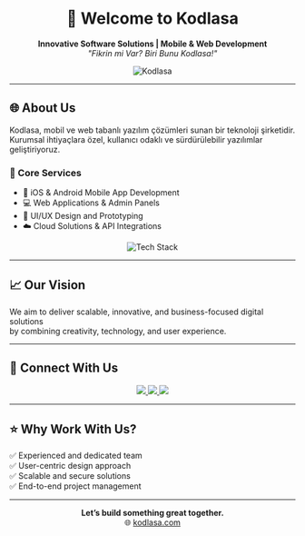 <h1 align="center">🚀 Welcome to Kodlasa</h1>

<p align="center">
  <b>Innovative Software Solutions | Mobile & Web Development</b><br>
  <i>"Fikrin mi Var? Biri Bunu Kodlasa!"</i>
</p>

<p align="center">
  <img src="https://komarev.com/ghpvc/?username=Kodlasa&label=Profile%20views&color=0e75b6&style=flat" alt="Kodlasa" />
</p>

---

## 🌐 About Us
Kodlasa, mobil ve web tabanlı yazılım çözümleri sunan bir teknoloji şirketidir.  
Kurumsal ihtiyaçlara özel, kullanıcı odaklı ve sürdürülebilir yazılımlar geliştiriyoruz.

### 💼 Core Services
- 📱 iOS & Android Mobile App Development
- 💻 Web Applications & Admin Panels
- 🎨 UI/UX Design and Prototyping
- ☁️ Cloud Solutions & API Integrations

<p align="center">
  <img src="https://skillicons.dev/icons?i=swift,react,figma,firebase,js,html,css" alt="Tech Stack" />
</p>

---

## 📈 Our Vision
We aim to deliver scalable, innovative, and business-focused digital solutions  
by combining creativity, technology, and user experience.

---

## 🔗 Connect With Us
<p align="center">
  <a href="https://kodlasa.com" target="_blank">
    <img src="https://img.shields.io/badge/Website-000000?style=for-the-badge&logo=Google-Chrome&logoColor=white">
  </a>
  <a href="mailto:info@kodlasa.com">
    <img src="https://img.shields.io/badge/Email-D14836?style=for-the-badge&logo=gmail&logoColor=white">
  </a>
  <a href="https://www.linkedin.com/company/kodlasa" target="_blank">
    <img src="https://img.shields.io/badge/LinkedIn-0A66C2?style=for-the-badge&logo=linkedin&logoColor=white">
  </a>
</p>

---

## ⭐ Why Work With Us?
✅ Experienced and dedicated team  
✅ User-centric design approach  
✅ Scalable and secure solutions  
✅ End-to-end project management

---

<p align="center">
  <b>Let’s build something great together.</b><br>
  🌐 <a href="https://kodlasa.com">kodlasa.com</a>
</p>
